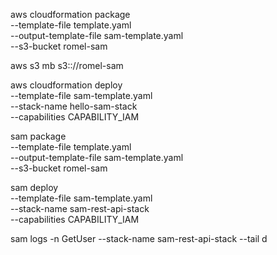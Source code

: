 aws cloudformation package \
--template-file template.yaml \
--output-template-file sam-template.yaml \
--s3-bucket romel-sam

aws s3 mb s3:://romel-sam

aws cloudformation deploy \
--template-file sam-template.yaml \
--stack-name hello-sam-stack \
--capabilities CAPABILITY_IAM


sam package \
--template-file template.yaml \
--output-template-file sam-template.yaml \
--s3-bucket romel-sam

sam deploy \
--template-file sam-template.yaml \
--stack-name sam-rest-api-stack \
--capabilities CAPABILITY_IAM


sam logs -n GetUser --stack-name sam-rest-api-stack --tail
 d
